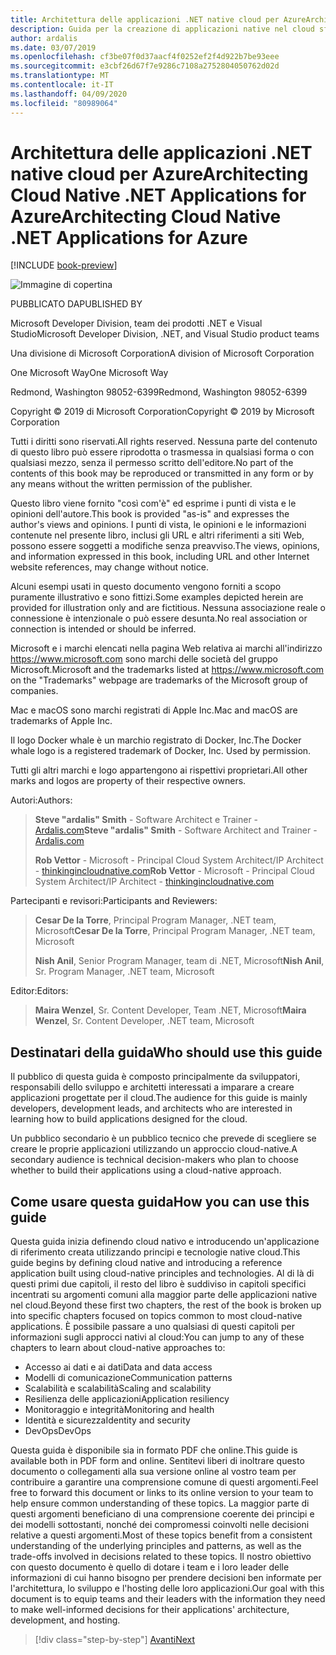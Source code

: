 ```yaml
---
title: Architettura delle applicazioni .NET native cloud per AzureArchitecting Cloud Native .NET Applications for Azure
description: Guida per la creazione di applicazioni native nel cloud sfruttando contenitori, microservizi e funzionalità senza server di Azure.A guide for building cloud-native applications leveraging containers, microservices, and serverless features of Azure.
author: ardalis
ms.date: 03/07/2019
ms.openlocfilehash: cf3be07f0d37aacf4f0252ef2f4d922b7be93eee
ms.sourcegitcommit: e3cbf26d67f7e9286c7108a2752804050762d02d
ms.translationtype: MT
ms.contentlocale: it-IT
ms.lasthandoff: 04/09/2020
ms.locfileid: "80989064"
---
```

# <a name="architecting-cloud-native-net-applications-for-azure"></a><span data-ttu-id="b3b00-103">Architettura delle applicazioni .NET native cloud per AzureArchitecting Cloud Native .NET Applications for Azure</span><span class="sxs-lookup"><span data-stu-id="b3b00-103">Architecting Cloud Native .NET Applications for Azure</span></span>

[!INCLUDE [book-preview](../../../includes/book-preview.md)]

![Immagine di copertina](./media/cover.png)

<span data-ttu-id="b3b00-105">PUBBLICATO DA</span><span class="sxs-lookup"><span data-stu-id="b3b00-105">PUBLISHED BY</span></span>

<span data-ttu-id="b3b00-106">Microsoft Developer Division, team dei prodotti .NET e Visual Studio</span><span class="sxs-lookup"><span data-stu-id="b3b00-106">Microsoft Developer Division, .NET, and Visual Studio product teams</span></span>

<span data-ttu-id="b3b00-107">Una divisione di Microsoft Corporation</span><span class="sxs-lookup"><span data-stu-id="b3b00-107">A division of Microsoft Corporation</span></span>

<span data-ttu-id="b3b00-108">One Microsoft Way</span><span class="sxs-lookup"><span data-stu-id="b3b00-108">One Microsoft Way</span></span>

<span data-ttu-id="b3b00-109">Redmond, Washington 98052-6399</span><span class="sxs-lookup"><span data-stu-id="b3b00-109">Redmond, Washington 98052-6399</span></span>

<span data-ttu-id="b3b00-110">Copyright &copy; 2019 di Microsoft Corporation</span><span class="sxs-lookup"><span data-stu-id="b3b00-110">Copyright &copy; 2019 by Microsoft Corporation</span></span>

<span data-ttu-id="b3b00-111">Tutti i diritti sono riservati.</span><span class="sxs-lookup"><span data-stu-id="b3b00-111">All rights reserved.</span></span> <span data-ttu-id="b3b00-112">Nessuna parte del contenuto di questo libro può essere riprodotta o trasmessa in qualsiasi forma o con qualsiasi mezzo, senza il permesso scritto dell'editore.</span><span class="sxs-lookup"><span data-stu-id="b3b00-112">No part of the contents of this book may be reproduced or transmitted in any form or by any means without the written permission of the publisher.</span></span>

<span data-ttu-id="b3b00-113">Questo libro viene fornito "così com'è" ed esprime i punti di vista e le opinioni dell'autore.</span><span class="sxs-lookup"><span data-stu-id="b3b00-113">This book is provided "as-is" and expresses the author's views and opinions.</span></span> <span data-ttu-id="b3b00-114">I punti di vista, le opinioni e le informazioni contenute nel presente libro, inclusi gli URL e altri riferimenti a siti Web, possono essere soggetti a modifiche senza preavviso.</span><span class="sxs-lookup"><span data-stu-id="b3b00-114">The views, opinions, and information expressed in this book, including URL and other Internet website references, may change without notice.</span></span>

<span data-ttu-id="b3b00-115"> Alcuni esempi usati in questo documento vengono forniti a scopo puramente illustrativo e sono fittizi.</span><span class="sxs-lookup"><span data-stu-id="b3b00-115">Some examples depicted herein are provided for illustration only and are fictitious.</span></span> <span data-ttu-id="b3b00-116">Nessuna associazione reale o connessione è intenzionale o può essere desunta.</span><span class="sxs-lookup"><span data-stu-id="b3b00-116">No real association or connection is intended or should be inferred.</span></span>

<span data-ttu-id="b3b00-117">Microsoft e i marchi elencati nella pagina Web relativa ai marchi all'indirizzo https://www.microsoft.com sono marchi delle società del gruppo Microsoft.</span><span class="sxs-lookup"><span data-stu-id="b3b00-117">Microsoft and the trademarks listed at https://www.microsoft.com on the "Trademarks" webpage are trademarks of the Microsoft group of companies.</span></span>

<span data-ttu-id="b3b00-118">Mac e macOS sono marchi registrati di Apple Inc.</span><span class="sxs-lookup"><span data-stu-id="b3b00-118">Mac and macOS are trademarks of Apple Inc.</span></span>

<span data-ttu-id="b3b00-119">Il logo Docker whale è un marchio registrato di Docker, Inc.</span><span class="sxs-lookup"><span data-stu-id="b3b00-119">The Docker whale logo is a registered trademark of Docker, Inc. Used by permission.</span></span>

<span data-ttu-id="b3b00-120">Tutti gli altri marchi e logo appartengono ai rispettivi proprietari.</span><span class="sxs-lookup"><span data-stu-id="b3b00-120">All other marks and logos are property of their respective owners.</span></span>

<span data-ttu-id="b3b00-121">Autori:</span><span class="sxs-lookup"><span data-stu-id="b3b00-121">Authors:</span></span>

> <span data-ttu-id="b3b00-122">**Steve "ardalis" Smith** - Software Architect e Trainer - [Ardalis.com](https://ardalis.com)</span><span class="sxs-lookup"><span data-stu-id="b3b00-122">**Steve "ardalis" Smith** - Software Architect and Trainer - [Ardalis.com](https://ardalis.com)</span></span>
>
> <span data-ttu-id="b3b00-123">**Rob Vettor** - Microsoft - Principal Cloud System Architect/IP Architect - [thinkingincloudnative.com](http://thinkingincloudnative.com/about/)</span><span class="sxs-lookup"><span data-stu-id="b3b00-123">**Rob Vettor** - Microsoft - Principal Cloud System Architect/IP Architect - [thinkingincloudnative.com](http://thinkingincloudnative.com/about/)</span></span>

<span data-ttu-id="b3b00-124">Partecipanti e revisori:</span><span class="sxs-lookup"><span data-stu-id="b3b00-124">Participants and Reviewers:</span></span>

> <span data-ttu-id="b3b00-125">**Cesar De la Torre**, Principal Program Manager, .NET team, Microsoft</span><span class="sxs-lookup"><span data-stu-id="b3b00-125">**Cesar De la Torre**, Principal Program Manager, .NET team, Microsoft</span></span>
>
> <span data-ttu-id="b3b00-126">**Nish Anil**, Senior Program Manager, team di .NET, Microsoft</span><span class="sxs-lookup"><span data-stu-id="b3b00-126">**Nish Anil**, Sr. Program Manager, .NET team, Microsoft</span></span>

<span data-ttu-id="b3b00-127">Editor:</span><span class="sxs-lookup"><span data-stu-id="b3b00-127">Editors:</span></span>

> <span data-ttu-id="b3b00-128">**Maira Wenzel**, Sr. Content Developer, Team .NET, Microsoft</span><span class="sxs-lookup"><span data-stu-id="b3b00-128">**Maira Wenzel**, Sr. Content Developer, .NET team, Microsoft</span></span>

## <a name="who-should-use-this-guide"></a><span data-ttu-id="b3b00-129">Destinatari della guida</span><span class="sxs-lookup"><span data-stu-id="b3b00-129">Who should use this guide</span></span>

<span data-ttu-id="b3b00-130">Il pubblico di questa guida è composto principalmente da sviluppatori, responsabili dello sviluppo e architetti interessati a imparare a creare applicazioni progettate per il cloud.</span><span class="sxs-lookup"><span data-stu-id="b3b00-130">The audience for this guide is mainly developers, development leads, and architects who are interested in learning how to build applications designed for the cloud.</span></span>

<span data-ttu-id="b3b00-131">Un pubblico secondario è un pubblico tecnico che prevede di scegliere se creare le proprie applicazioni utilizzando un approccio cloud-native.</span><span class="sxs-lookup"><span data-stu-id="b3b00-131">A secondary audience is technical decision-makers who plan to choose whether to build their applications using a cloud-native approach.</span></span>

## <a name="how-you-can-use-this-guide"></a><span data-ttu-id="b3b00-132">Come usare questa guida</span><span class="sxs-lookup"><span data-stu-id="b3b00-132">How you can use this guide</span></span>

<span data-ttu-id="b3b00-133">Questa guida inizia definendo cloud nativo e introducendo un'applicazione di riferimento creata utilizzando principi e tecnologie native cloud.</span><span class="sxs-lookup"><span data-stu-id="b3b00-133">This guide begins by defining cloud native and introducing a reference application built using cloud-native principles and technologies.</span></span> <span data-ttu-id="b3b00-134">Al di là di questi primi due capitoli, il resto del libro è suddiviso in capitoli specifici incentrati su argomenti comuni alla maggior parte delle applicazioni native nel cloud.</span><span class="sxs-lookup"><span data-stu-id="b3b00-134">Beyond these first two chapters, the rest of the book is broken up into specific chapters focused on topics common to most cloud-native applications.</span></span> <span data-ttu-id="b3b00-135">È possibile passare a uno qualsiasi di questi capitoli per informazioni sugli approcci nativi al cloud:</span><span class="sxs-lookup"><span data-stu-id="b3b00-135">You can jump to any of these chapters to learn about cloud-native approaches to:</span></span>

- <span data-ttu-id="b3b00-136">Accesso ai dati e ai dati</span><span class="sxs-lookup"><span data-stu-id="b3b00-136">Data and data access</span></span>
- <span data-ttu-id="b3b00-137">Modelli di comunicazione</span><span class="sxs-lookup"><span data-stu-id="b3b00-137">Communication patterns</span></span>
- <span data-ttu-id="b3b00-138">Scalabilità e scalabilità</span><span class="sxs-lookup"><span data-stu-id="b3b00-138">Scaling and scalability</span></span>
- <span data-ttu-id="b3b00-139">Resilienza delle applicazioni</span><span class="sxs-lookup"><span data-stu-id="b3b00-139">Application resiliency</span></span>
- <span data-ttu-id="b3b00-140">Monitoraggio e integrità</span><span class="sxs-lookup"><span data-stu-id="b3b00-140">Monitoring and health</span></span>
- <span data-ttu-id="b3b00-141">Identità e sicurezza</span><span class="sxs-lookup"><span data-stu-id="b3b00-141">Identity and security</span></span>
- <span data-ttu-id="b3b00-142">DevOps</span><span class="sxs-lookup"><span data-stu-id="b3b00-142">DevOps</span></span>

<span data-ttu-id="b3b00-143">Questa guida è disponibile sia in formato PDF che online.</span><span class="sxs-lookup"><span data-stu-id="b3b00-143">This guide is available both in PDF form and online.</span></span> <span data-ttu-id="b3b00-144">Sentitevi liberi di inoltrare questo documento o collegamenti alla sua versione online al vostro team per contribuire a garantire una comprensione comune di questi argomenti.</span><span class="sxs-lookup"><span data-stu-id="b3b00-144">Feel free to forward this document or links to its online version to your team to help ensure common understanding of these topics.</span></span> <span data-ttu-id="b3b00-145">La maggior parte di questi argomenti beneficiano di una comprensione coerente dei principi e dei modelli sottostanti, nonché dei compromessi coinvolti nelle decisioni relative a questi argomenti.</span><span class="sxs-lookup"><span data-stu-id="b3b00-145">Most of these topics benefit from a consistent understanding of the underlying principles and patterns, as well as the trade-offs involved in decisions related to these topics.</span></span> <span data-ttu-id="b3b00-146">Il nostro obiettivo con questo documento è quello di dotare i team e i loro leader delle informazioni di cui hanno bisogno per prendere decisioni ben informate per l'architettura, lo sviluppo e l'hosting delle loro applicazioni.</span><span class="sxs-lookup"><span data-stu-id="b3b00-146">Our goal with this document is to equip teams and their leaders with the information they need to make well-informed decisions for their applications' architecture, development, and hosting.</span></span>

>[!div class="step-by-step"]
>[<span data-ttu-id="b3b00-147">Avanti</span><span class="sxs-lookup"><span data-stu-id="b3b00-147">Next</span></span>](introduction.md)

